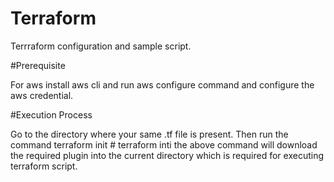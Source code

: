 # Terraform
Terrraform configuration and sample script.

#Prerequisite

For aws install aws cli and run aws configure command and configure the aws credential.

#Execution Process

Go to the directory where your same .tf file is present. Then run the command terraform init #
terraform inti
the above command will download the required plugin into the current directory which is required for executing terraform script.
